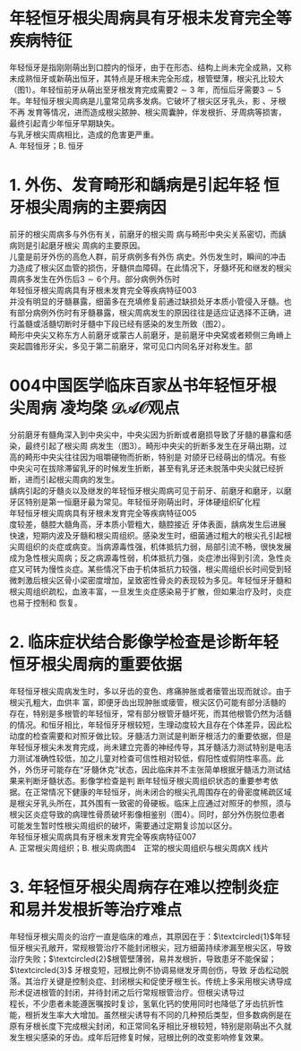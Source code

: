 # 年轻恒牙根尖周病具有牙根未发育完全等疾病特征  
年轻恒牙是指刚刚萌出到口腔内的恒牙，由于在形态、结构上尚未完全成熟，又称未成熟恒牙或新萌出恒牙，其特点是牙根未完全形成，根管壁薄，根尖孔比较大（图1）。年轻恒前牙从萌出至牙根发育完成需要$2\sim3$ 年，而恒后牙需要$3\sim5$ 年。年轻恒牙根尖周病是儿童常见病多发病。它破坏了根尖区牙乳头，影 、牙根不再 发育等情况，进而造成根尖脓肿、根尖周囊肿，伴发根折、牙周病等损害，最终引起青少年恒牙早期缺失。  
与乳牙根尖周病相比，造成的危害更严重。  
A. 年轻恒牙；B. 恒牙  
# 1.  外伤、发育畸形和龋病是引起年轻 恒牙根尖周病的主要病因  
前牙的根尖周病多与外伤有关，前磨牙的根尖周 病与畸形中央尖关系密切，而龋病则是引起磨牙根尖 周病的主要原因。  
儿童是前牙外伤的高危人群，前牙病例多有外伤 病史。外伤发生时，瞬间的冲击力造成了根尖区血管的损伤，牙髓供血障碍。在此情况下，牙髓坏死和继发的根尖周病多发生在外伤后$3\sim6$个月。部分病例外伤时  
年轻恒牙根尖周病具有牙根未发育完全等疾病特征003  
并没有明显的牙髓暴露，细菌多在充填修复前通过缺损处牙本质小管侵入牙髓。也有部分病例外伤时有牙髓暴露，根尖周病发生的原因往往是适应证选择不正确，进行盖髓或活髓切断时牙髓中下段已经有感染的发生所致（图2）。  
畸形中央尖又称东方人前磨牙或蒙古人前磨牙，是前磨牙中央窝或者颊侧三角嵴上突起圆锥形牙尖，多见于第二前磨牙，常可见口内同名牙对称发生。部  
# 004中国医学临床百家丛书年轻恒牙根尖周病  凌均棨 $\mathcal{D A O}$观点  
分前磨牙有髓角深入到中央尖中，中央尖因为折断或者磨损导致了牙髓的暴露和感染，最终引起了根尖周 病发生（图3）。畸形中央尖的折断多发生在牙萌出期，过高的畸形中央尖往往因为咀嚼硬物而折断，特别是 对颌牙已经萌出的情况。有些中央尖可在拔除滞留乳牙的时候发生折断，甚至有乳牙还未脱落中央尖就已经折断，进而引起根尖周病的发生。  
龋病引起的牙髓炎以及继发的年轻恒牙根尖周病可见于前牙、前磨牙和磨牙，以磨牙区特别是第一恒磨牙最为常见。年轻恒牙刚萌出时，牙体硬组织矿化程  
年轻恒牙根尖周病具有牙根未发育完全等疾病特征005  
度较差，髓腔大髓角高，牙本质小管粗大，髓腔接近 牙体表面，龋病发生后进展快速，短期内波及牙髓和根尖周组织。感染发生时，细菌通过粗大的根尖孔引起根尖周组织的炎症或病变。当病源毒性强，机体抵抗力弱，局部引流不畅，很快发展成为急性根尖周病；反之病源毒性弱，机体抵抗力强，炎症渗出得到引流，急性炎症又可转为慢性炎症。某些情况下由于机体抵抗力较强，根尖周组织长时间受到轻微刺激后根尖区骨小梁密度增加，呈致密性骨炎的表现较为多见。年轻恒牙牙髓和根尖周组织疏松，血液丰富，一旦发生炎症感染易于扩散，但如果治疗及时，炎症也易于控制和 恢复。  
# 2. 临床症状结合影像学检查是诊断年轻恒牙根尖周病的重要依据  
年轻恒牙根尖周病发生时，多以牙齿的变色、疼痛肿胀或者瘘管出现而就诊。由于根尖孔粗大，血供丰 富，即便牙齿出现肿胀或瘘管，根尖区仍可能有部分活髓的存在，特别是多根管的年轻恒牙，常有部分根管牙髓坏死，而其他根管仍然为活髓的情况。和恒牙相比，年轻恒牙牙根较短，生理动度较大且存在个体差异，因此松动度的检查需要和对照牙做比较。牙髓活力测试是判断牙根活力的重要依据，但是年轻恒牙根尖未发育完成，尚未建立完善的神经传导，其牙髓活力测试特别是电活力测试准确性较低，加之儿童对检查可信性相对较低，假阳性或假阴性率高。此外，外伤牙可能存在“牙髓休克”状态，因此临床并不主张简单根据牙髓活力测试结果来判断牙髓状态。影像学检查是判 断年轻恒牙根尖周组织状态的重要参考依据。在正常情况下健康的年轻恒牙，尚未闭合的根尖孔周围存在的骨密度稀疏区域是根尖牙乳头所在，其外围有一致密的骨硬板。临床上应通过对照牙的参照，须与根尖区炎症导致的病理性骨质破坏影像相鉴别（图4）。同时，部分外伤脱位患者可能发生暂时性根尖周组织的破坏，需要通过定期复诊加以区分。  
年轻恒牙根尖周病具有牙根未发育完全等疾病特征007  
A. 正常根尖周组织；B. 根尖周病图4　正常的根尖周组织与根尖周病X 线片  
# 3. 年轻恒牙根尖周病存在难以控制炎症和易并发根折等治疗难点  
年轻恒牙根尖周炎的治疗一直是临床的难点，其原因在于：$\textcircled{1}$年轻恒牙根尖孔敞开，常规根管治疗不能封闭根尖，冠方细菌持续渗漏至根尖区，导致治疗失败；$\textcircled{2}$根管壁薄弱，易并发根折，导致患牙不能保留；$\textcircled{3}$ 牙根变短，冠根比例不协调易继发牙周创伤，导致 牙齿松动脱落。其治疗关键是控制炎症、封闭根尖和促使牙根生长。传统上多采用根尖诱导成形术促进根管的封闭，并待封闭之后行常规根管治疗。但根尖诱导过  
程长，不少患者未能遵医嘱按时复诊，氢氧化钙的使用同时也降低了牙齿抗折性能，根折发生率大大增加。虽然根尖诱导有不同的几种预后类型，但多数病例是在原有牙根长度下完成根尖封闭，和正常同名牙相比牙根较短，特别是刚萌出不久就发生根尖感染的牙齿。成年后冠修复时候，冠根比例的改变影响修复效果。  
